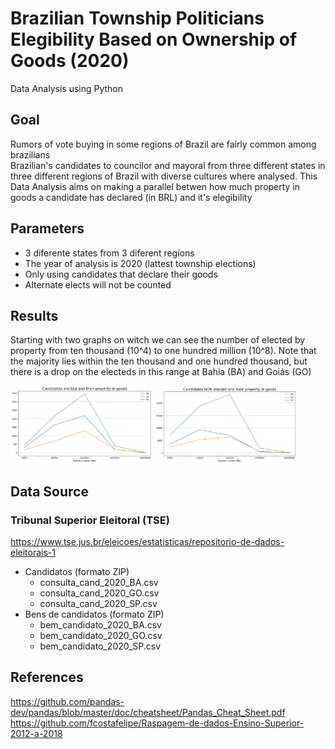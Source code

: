 # Brazilian Township Politicians Elegibility Based on Ownership of Goods (2020)
Data Analysis using Python
## Goal
Rumors of vote buying in some regions of Brazil are fairly common among brazilians </br>
Brazilian's candidates to councilor and mayoral from three different states in three different regions of Brazil with diverse cultures where analysed.
This Data Analysis aims on making a parallel betwen how much property in goods a candidate has declared (in BRL) and it's elegibility

## Parameters
   - 3 diferente states from 3 diferent regions
   - The year of analysis is 2020 (lattest township elections)
   - Only using candidates that declare their goods
   - Alternate elects will not be counted
   
## Results
Starting with two graphs on witch we can see the number of elected by property from ten thousand (10^4) to one hundred million (10^8).
Note that the majority lies within the ten thousand and one hundred thousand, but there is a drop on the electeds in this range at Bahia (BA) and Goiás (GO)

<img src="/images/electeds.png" width=45% height=45%> <img src="/images/non-electeds.png" width=45% height=45%> 

## Data Source
### Tribunal Superior Eleitoral (TSE)
https://www.tse.jus.br/eleicoes/estatisticas/repositorio-de-dados-eleitorais-1 
   - Candidatos (formato ZIP)
      - consulta_cand_2020_BA.csv
      - consulta_cand_2020_GO.csv
      - consulta_cand_2020_SP.csv
   - Bens de candidatos (formato ZIP)
      - bem_candidato_2020_BA.csv
      - bem_candidato_2020_GO.csv
      - bem_candidato_2020_SP.csv
      
## References
https://github.com/pandas-dev/pandas/blob/master/doc/cheatsheet/Pandas_Cheat_Sheet.pdf </br>
https://github.com/fcostafelipe/Raspagem-de-dados-Ensino-Superior-2012-a-2018
